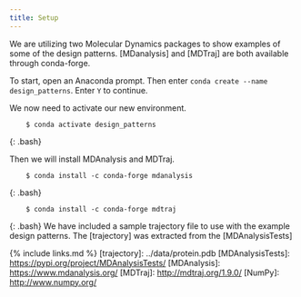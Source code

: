 ```yaml
---
title: Setup
---
```

We are utilizing two Molecular Dynamics packages to show examples of some of the design patterns.
[MDanalysis] and [MDTraj] are both available through conda-forge.

To start, open an Anaconda prompt.
Then enter `conda create --name design_patterns`.
Enter `Y` to continue.

We now need to activate our new environment.
~~~
	$ conda activate design_patterns
~~~
{: .bash}

Then we will install MDAnalysis and MDTraj.
~~~
	$ conda install -c conda-forge mdanalysis
~~~
{: .bash}
~~~
	$ conda install -c conda-forge mdtraj
~~~
{: .bash}
We have included a sample trajectory file to use with the example design patterns.
The [trajectory] was extracted from the [MDAnalysisTests]


{% include links.md %}
[trajectory]: ../data/protein.pdb
[MDAnalysisTests]: https://pypi.org/project/MDAnalysisTests/
[MDAnalysis]: https://www.mdanalysis.org/
[MDTraj]: http://mdtraj.org/1.9.0/
[NumPy]: http://www.numpy.org/
